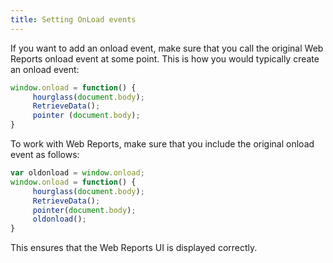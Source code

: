 ```yaml
---
title: Setting OnLoad events
---
```


If you want to add an onload event, make sure that you call the original Web
Reports onload event at some point. This is how you would typically create an
onload event:

```js
window.onload = function() {
     hourglass(document.body);
     RetrieveData();
     pointer (document.body);
}
```

To work with Web Reports, make sure that you include the original onload event
as follows:

```js
var oldonload = window.onload;
window.onload = function() {
     hourglass(document.body);
     RetrieveData();
     pointer(document.body);
     oldonload();
}
```

This ensures that the Web Reports UI is displayed correctly.
